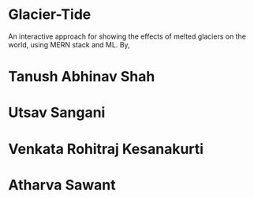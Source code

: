 # Glacier-Tide
An interactive approach for showing the effects of melted glaciers on the world, using MERN stack and ML.
By,
# Tanush Abhinav Shah
# Utsav Sangani
# Venkata Rohitraj Kesanakurti
# Atharva Sawant
